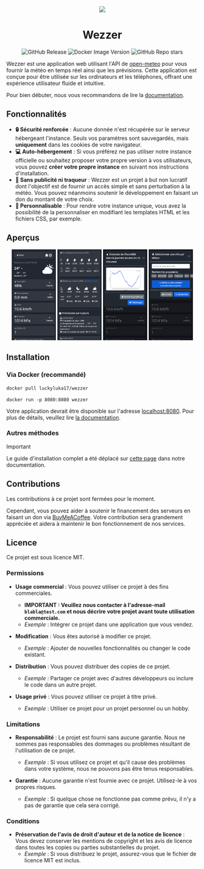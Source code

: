<div align="center">

<img src="https://icons.iconarchive.com/icons/bokehlicia/captiva/256/weather-icon.png" width="120px">

# Wezzer 

![GitHub Release](https://img.shields.io/github/v/release/Luckyluka17/Wezzer?logo=github&label=github)
![Docker Image Version](https://img.shields.io/docker/v/luckyluka17/wezzer?logo=docker&label=docker)
![GitHub Repo stars](https://img.shields.io/github/stars/Luckyluka17/Wezzer?style=flat&color=yellow)

</div>

Wezzer est une application web utilisant l'API de [open-meteo](https://open-meteo.com/) pour vous fournir la météo en temps réel ainsi que les prévisions. Cette application est conçue pour être utilisée sur les ordinateurs et les téléphones, offrant une expérience utilisateur fluide et intuitive.

Pour bien débuter, nous vous recommandons de lire la [documentation](https://luckyluka17.github.io/Wezzer/).

## Fonctionnalités

- **🔒 Sécurité renforcée** : Aucune donnée n'est récupérée sur le serveur hébergeant l'instance. Seuls vos paramètres sont sauvegardés, mais **uniquement** dans les cookies de votre navigateur.
- **💻 Auto-hébergement** : Si vous préférez ne pas utiliser notre instance officielle ou souhaitez proposer votre propre version à vos utilisateurs, vous pouvez **créer votre propre instance** en suivant nos instructions d'installation.
- **📣 Sans publicité ni traqueur** : Wezzer est un projet à but non lucratif dont l'objectif est de fournir un accès simple et sans perturbation à la météo. Vous pouvez néanmoins soutenir le développement en faisant un don du montant de votre choix.
- **🎨 Personnalisable** : Pour rendre votre instance unique, vous avez la possibilité de la personnaliser en modifiant les templates HTML et les fichiers CSS, par exemple.

## Aperçus

<div align="center">

<img src="docs/gallery/sc1.png/" width="23%">
<img src="docs/gallery/sc2.png/" width="23%">
<img src="docs/gallery/sc3.png/" width="23%">
<img src="docs/gallery/sc4.png/" width="23%">

</div>

## Installation

### Via Docker (recommandé)

```
docker pull luckyluka17/wezzer
```

```
docker run -p 8080:8080 wezzer
```

Votre application devrait être disponible sur l'adresse [localhost:8080](http://localhost:8080). Pour plus de détails, veuillez lire [la documentation](https://luckyluka17.github.io/Wezzer/install/#installation-et-utilisation).

### Autres méthodes

> [!IMPORTANT]  
> Le guide d'installation complet a été déplacé sur [cette page](https://luckyluka17.github.io/Wezzer/install/#installation-et-utilisation) dans notre documentation.

## Contributions

Les contributions à ce projet sont fermées pour le moment.

Cependant, vous pouvez aider à soutenir le financement des serveurs en faisant un don via [BuyMeACoffee](https://buymeacoffee.com/luckyluka17). Votre contribution sera grandement appréciée et aidera à maintenir le bon fonctionnement de nos services.
## Licence

Ce projet est sous licence MIT.

### Permissions

- **Usage commercial** : Vous pouvez utiliser ce projet à des fins commerciales.
    - **IMPORTANT : Veuillez nous contacter à l'adresse-mail `blabla@test.com` et nous décrire votre projet avant toute utilisation commerciale.**
    - *Exemple* : Intégrer ce projet dans une application que vous vendez.

- **Modification** : Vous êtes autorisé à modifier ce projet.
    - *Exemple* : Ajouter de nouvelles fonctionnalités ou changer le code existant.

- **Distribution** : Vous pouvez distribuer des copies de ce projet.
    - *Exemple* : Partager ce projet avec d'autres développeurs ou inclure le code dans un autre projet.

- **Usage privé** : Vous pouvez utiliser ce projet à titre privé.
    - *Exemple* : Utiliser ce projet pour un projet personnel ou un hobby.

### Limitations

- **Responsabilité** : Le projet est fourni sans aucune garantie. Nous ne sommes pas responsables des dommages ou problèmes résultant de l'utilisation de ce projet.
  - *Exemple* : Si vous utilisez ce projet et qu'il cause des problèmes dans votre système, nous ne pouvons pas être tenus responsables.

- **Garantie** : Aucune garantie n'est fournie avec ce projet. Utilisez-le à vos propres risques.
  - *Exemple* : Si quelque chose ne fonctionne pas comme prévu, il n'y a pas de garantie que cela sera corrigé.

### Conditions

- **Préservation de l'avis de droit d'auteur et de la notice de licence** : Vous devez conserver les mentions de copyright et les avis de licence dans toutes les copies ou parties substantielles du projet.
  - *Exemple* : Si vous distribuez le projet, assurez-vous que le fichier de licence MIT est inclus.